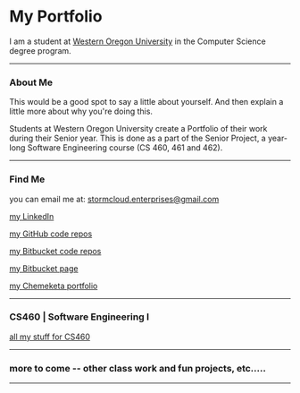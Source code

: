 # My Portfolio
I am a student at <a href="https://www.wou.edu/" target="_blank">Western Oregon University</a> in the Computer Science degree program.

---

### About Me 
This would be a good spot to say a little about yourself. And then explain a little more about why you're doing this.

Students at Western Oregon University create a Portfolio of their work during their Senior year. This is done as a part of the Senior Project, a year-long Software Engineering course (CS 460, 461 and 462).

---
### Find Me
you can email me at:  stormcloud.enterprises@gmail.com 

<a href="https://www.linkedin.com/in/tricia-l-holman-55a00a24/" target="_blank">my LinkedIn</a>   

<a href="https://github.com/Stormy9/" target="_blank">my GitHub code repos</a>   

<a href="https://bitbucket.org/Stormy9/" target="_blank">my Bitbucket code repos</a>   

<a href="https://stormy9.bitbucket.io/" target="_blank">my Bitbucket page</a>   

<a href="https://stormcloudenterprises.000webhostapp.com/stormy/index.html" target="_blank">my Chemeketa portfolio</a>   


---

### CS460 | Software Engineering I
<a href="https://stormy9.github.io/CS460/" target="_blank">all my stuff for CS460</a>

---

### more to come -- other class work and fun projects, etc.....

---

